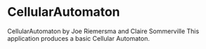 # CellularAutomaton
CellularAutomaton by Joe Riemersma and Claire Sommerville This application produces a basic Cellular Automaton.

